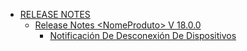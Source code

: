 * [RELEASE NOTES](manual-do-administrador/release-notes/README.md)
  * [Release Notes \<NomeProduto> V 18.0.0](manual-do-administrador/release-notes/release-notes-less-than-nomeproduto-greater-than-v-18.0.0/README.md)
    * [Notificación De Desconexión De Dispositivos](manual-do-administrador/release-notes/release-notes-less-than-nomeproduto-greater-than-v-18.0.0/Notificación-De-Desconexión-De-Dispositivos.md)
